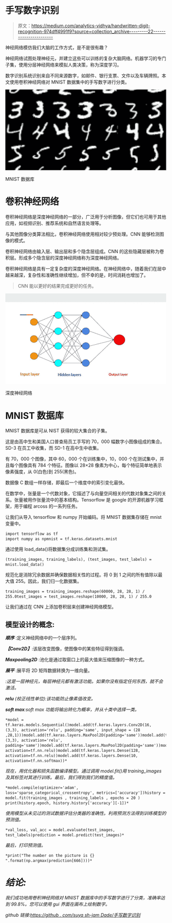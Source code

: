 # 手写数字识别

> 原文：<https://medium.com/analytics-vidhya/handwritten-digit-recognition-974dff4991f9?source=collection_archive---------22----------------------->

神经网络模仿我们大脑的工作方式，是不是很有趣？

神经网络试图处理神经元，并建立这些可以训练的复杂大脑网络。机器学习的专门子集，使用分层神经网络来模拟人类决策，称为深度学习。

数字识别系统识别来自不同来源数字，如邮件、银行支票、文件以及车辆牌照。本文使用卷积神经网络对 MNIST 数据集中的手写数字进行分类。

![](img/f1cf60068461917d4d2f5d575fb2e0f9.png)

MNIST 数据库

# 卷积神经网络

卷积神经网络是深度神经网络的一部分，广泛用于分析图像，但它们也可用于其他应用，如视频识别、推荐系统和自然语言处理等。

与其他图像分类算法相比，卷积神经网络使用相对较少预处理。CNN 能够检测图像的模式。

卷积神经网络由输入层、输出层和多个隐含层组成。CNN 的这些隐藏层被称为卷积层。形成多个隐含层的深度神经网络称为深度神经网络。

卷积神经网络是具有一定复杂度的深度神经网络。在神经网络中，随着我们在层中越来越深，复杂性和准确性继续增加，但不幸的是，时间消耗也增加了。

> CNN 能以更好的结果完成更好的任务。

![](img/4bb106fce1691b7fe99cdabe1d4001dc.png)

深度神经网络

# MNIST 数据库

MNIST 数据库是可从 NIST 获得的较大集合的子集。

这是由高中生和美国人口普查局员工手写的 70，000 幅数字小图像组成的集合。SD-3 在员工中收集，而 SD-1 在高中生中收集。

有 70，000 个图像，其中 60，000 个在训练集中，10，000 个在测试集中，并且每个图像具有 784 个特征。图像以 28×28 像素为中心，每个特征简单地表示像素强度，从 0(白色)到 255(黑色)。

数据像 C 数组一样存储，即最后一个维度中的索引变化最快。

在数学中，张量是一个代数对象，它描述了与向量空间相关的代数对象集之间的关系。张量被用作张量流中的基本结构。Tensorflow 是 google 的开源机器学习框架，用于编程 arcoss 的一系列任务。

让我们从导入 tensorflow 和 numpy 开始编码。将 MNIST 数据集存储在 mnist 变量中。

```
import tensorflow as tf
import numpy as npmnist = tf.keras.datasets.mnist
```

通过使用 load_data()将数据集分成训练集和测试集。

```
(training_images, training_labels), (test_images, test_labels) = mnist.load_data()
```

规范化是消除冗余数据并确保数据相关性的过程。将 0 到 1 之间的所有值除以最大值 255。因此，我们归一化数据集。

```
training_images = training_images.reshape(60000, 28, 28, 1) / 255.0test_images = test_images.reshape(10000, 28, 28, 1) / 255.0
```

让我们通过在 CNN 上添加卷积层来创建神经网络模型。

## 模型设计的概念:

***顺序*** :定义神经网络中的一个层序列。

***【Conv2D】***:该层改变图像，使图像中的某些特征得到强调。

***Maxpooling2D*** :池化是通过取窗口上的最大值来压缩图像的一种方式。

***展平*** :展平将 2D 矩阵数据转换为一维向量。

*:这是一层神经元，每层神经元都有激活功能。如果你没有指定任何东西，就不会激活。*

****relu*** (校正线性单位):该功能防止像素值改变。*

****soft max***:soft max 功能将输出转化为概率，并从十类中选择一类。*

```
*model = tf.keras.models.Sequential()model.add(tf.keras.layers.Conv2D(16, (3,3), activation='relu', padding='same', input_shape = (28 ,28,1)))model.add(tf.keras.layers.MaxPool2D(padding='same'))model.add(tf.keras.layers.Conv2D(16, (3,3), activation='relu',     padding='same'))model.add(tf.keras.layers.MaxPool2D(padding='same'))model.add(tf.keras.layers.Flatten())model.add(tf.keras.layers.Dense(128, activation=tf.nn.relu))model.add(tf.keras.layers.Dense(128, activation=tf.nn.relu))model.add(tf.keras.layers.Dense(10, activation=tf.nn.softmax))*
```

*现在，用优化器和损失函数编译模型。通过调用 model.fit()用 training_images 及其标签对其进行训练。最后，我们得到我们的精度值。*

```
*model.compile(optimizer='adam', loss='sparse_categorical_crossentropy', metrics=['accuracy'])history = model.fit(training_images , training_labels , epochs = 20 )
print(history.epoch, history.history['accuracy'][-1])*
```

*使用模型从未见过的测试数据评估分类器的准确性。利用预测方法得到训练模型的预测值。*

```
*val_loss, val_acc = model.evaluate(test_images, test_labels)prediction = model.predict(test_images)*
```

*最后，打印预测值。*

```
*print("The number on the picture is {}   ".format(np.argmax(prediction[666])))*
```

# *结论:*

*我们成功地用卷积神经网络对 MNIST 数据库中的手写数字进行了分类，准确率达到 99.8%。您可以使用 gui 界面在画布上绘制数字。*

*github 链接:[https://github . com/suya sh-jam Dade/手写数字识别](https://github.com/suyash-jamdade/Handwritten-Digit-Recognition)*
